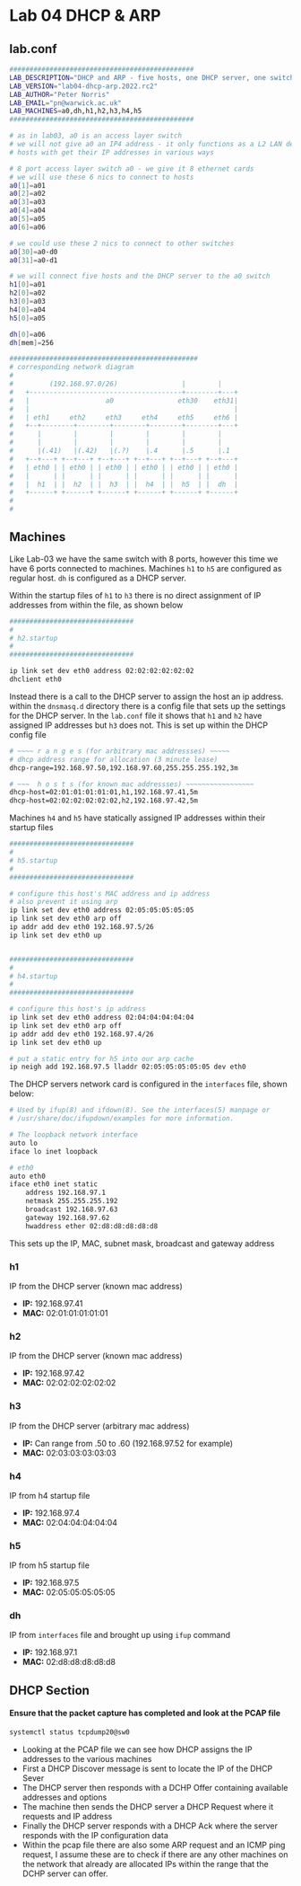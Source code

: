 # Lab 04 DHCP & ARP

## lab.conf
``` sh
##############################################
LAB_DESCRIPTION="DHCP and ARP - five hosts, one DHCP server, one switch"
LAB_VERSION="lab04-dhcp-arp.2022.rc2"
LAB_AUTHOR="Peter Norris"
LAB_EMAIL="pn@warwick.ac.uk"
LAB_MACHINES=a0,dh,h1,h2,h3,h4,h5
##############################################

# as in lab03, a0 is an access layer switch 
# we will not give a0 an IP4 address - it only functions as a L2 LAN device.
# hosts with get their IP addresses in various ways

# 8 port access layer switch a0 - we give it 8 ethernet cards
# we will use these 6 nics to connect to hosts
a0[1]=a01
a0[2]=a02
a0[3]=a03
a0[4]=a04
a0[5]=a05
a0[6]=a06

# we could use these 2 nics to connect to other switches 
a0[30]=a0-d0
a0[31]=a0-d1

# we will connect five hosts and the DHCP server to the a0 switch
h1[0]=a01
h2[0]=a02
h3[0]=a03
h4[0]=a04
h5[0]=a05

dh[0]=a06
dh[mem]=256

###############################################
# corresponding network diagram
#
#         (192.168.97.0/26)                |        |   
#   +--------------------------------------+--------+---+       
#   |                   a0                eth30    eth31|        
#   |                                                   |        
#   | eth1     eth2     eth3     eth4     eth5     eth6 |        
#   +--+--------+--------+--------+--------+--------+---+       
#      |        |        |        |        |        |   
#      |        |        |        |        |        |                              
#      |(.41)   |(.42)   |(.?)    |.4      |.5      |.1                                  
#   +--+---+ +--+---+ +--+---+ +--+---+ +--+---+ +--+---+                              
#   | eth0 | | eth0 | | eth0 | | eth0 | | eth0 | | eth0 |                                
#   |      | |      | |      | |      | |      | |      |                                
#   |  h1  | |  h2  | |  h3  | |  h4  | |  h5  | |  dh  |                 
#   +------+ +------+ +------+ +------+ +------+ +------+               
#
# 
```


## Machines
Like Lab-03 we have the same switch with 8 ports, however this time we have 6 ports connected to machines. Machines `h1` to `h5` are configured as regular host. `dh` is configured as a DHCP server.  

Within the startup files of `h1` to `h3` there is no direct assignment of IP addresses from within the file, as shown below
```sh
###############################
#
# h2.startup
#
###############################

ip link set dev eth0 address 02:02:02:02:02:02
dhclient eth0
```

Instead there is a call to the DHCP server to assign the host an ip address. within the `dnsmasq.d` directory there is a config file that sets up the settings for the DHCP server. In the `lab.conf` file it shows that `h1` and `h2` have assigned IP addresses but `h3` does not. This is set up within the DHCP config file
```sh
# ~~~~ r a n g e s (for arbitrary mac addressses) ~~~~~
# dhcp address range for allocation (3 minute lease)
dhcp-range=192.168.97.50,192.168.97.60,255.255.255.192,3m

# ~~~  h o s t s (for known mac addressses) ~~~~~~~~~~~~~~~~~
dhcp-host=02:01:01:01:01:01,h1,192.168.97.41,5m
dhcp-host=02:02:02:02:02:02,h2,192.168.97.42,5m
```

Machines `h4` and `h5` have statically assigned IP addresses within their startup files
``` sh
###############################
#
# h5.startup
#
###############################

# configure this host's MAC address and ip address
# also prevent it using arp
ip link set dev eth0 address 02:05:05:05:05:05
ip link set dev eth0 arp off
ip addr add dev eth0 192.168.97.5/26
ip link set dev eth0 up


###############################
#
# h4.startup
#
###############################

# configure this host's ip address
ip link set dev eth0 address 02:04:04:04:04:04
ip link set dev eth0 arp off
ip addr add dev eth0 192.168.97.4/26
ip link set dev eth0 up

# put a static entry for h5 into our arp cache
ip neigh add 192.168.97.5 lladdr 02:05:05:05:05:05 dev eth0
```

The DHCP servers network card is configured in the `interfaces` file, shown below:
``` sh
# Used by ifup(8) and ifdown(8). See the interfaces(5) manpage or
# /usr/share/doc/ifupdown/examples for more information.

# The loopback network interface
auto lo 
iface lo inet loopback

# eth0 
auto eth0
iface eth0 inet static
	address 192.168.97.1
	netmask 255.255.255.192
	broadcast 192.168.97.63
	gateway 192.168.97.62
	hwaddress ether 02:d8:d8:d8:d8:d8
```
This sets up the IP, MAC, subnet mask, broadcast and gateway address


### h1
IP from the DHCP server (known mac address)
- **IP:** 192.168.97.41
- **MAC:** 02:01:01:01:01:01

### h2
IP from the DHCP server (known mac address)
- **IP:** 192.168.97.42
- **MAC:** 02:02:02:02:02:02

### h3
IP from the DHCP server (arbitrary mac address)
- **IP:** Can range from .50 to .60 (192.168.97.52 for example)
- **MAC:** 02:03:03:03:03:03

### h4
IP from h4 startup file
- **IP:** 192.168.97.4
- **MAC:** 02:04:04:04:04:04

### h5
IP from h5 startup file
- **IP:** 192.168.97.5
- **MAC:** 02:05:05:05:05:05

### dh
IP from `interfaces` file and brought up using `ifup` command
- **IP:** 192.168.97.1
- **MAC:** 02:d8:d8:d8:d8:d8


## DHCP Section
#### Ensure that the packet capture has completed and look at the PCAP file
```sh
systemctl status tcpdump20@sw0
```
- Looking at the PCAP file we can see how DHCP assigns the IP addresses to the various machines
- First a DHCP Discover message is sent to locate the IP of the DHCP Sever
- The DHCP server then responds with a DCHP Offer containing available addresses and options 
- The machine then sends the DHCP server a DHCP Request where it requests and IP address
- Finally the DHCP server responds with a DHCP Ack where the server responds with the IP configuration data
- Within the pcap file there are also some ARP request and an ICMP ping request, I assume these are to check if there are any other machines on the network that already are allocated IPs within the range that the DCHP server can offer. 